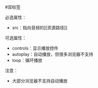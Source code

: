 #双标签 

必选属性：
- src：指向音频的[[资源路径]]

可选属性：
- controls：显示播放控件
- autoplay：自动播放，但很多浏览器不支持
- loop：循环播放

注意：
- 大部分浏览器不支持自动播放